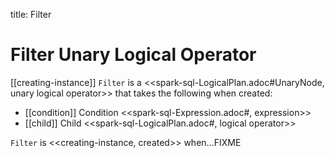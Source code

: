 title: Filter

# Filter Unary Logical Operator

[[creating-instance]]
`Filter` is a <<spark-sql-LogicalPlan.adoc#UnaryNode, unary logical operator>> that takes the following when created:

* [[condition]] Condition <<spark-sql-Expression.adoc#, expression>>
* [[child]] Child <<spark-sql-LogicalPlan.adoc#, logical operator>>

`Filter` is <<creating-instance, created>> when...FIXME
